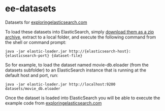 ee-datasets
===========

Datasets for <a href="http://exploringelasticsearch.com">exploringelasticsearch.com</a>

To load these datasets into ElasticSearch, simply <a href="https://github.com/andrewvc/ee-datasets/archive/master.zip">download them as a zip archive</a>, extract to a local folder, and execute the following command from the shell or command prompt:

    java -jar elastic-loader.jar http://{elasticsearch-host}:{elasticsearch-port} {dataset-file}

So for example, to load the dataset named movie-db.eloader (from the datasets subfolder) to an ElasticSearch instance that 
is running at the default host and port, run:

    java -jar elastic-loader.jar http://localhost:9200 datasets/movie_db.eloader
    
Once the dataset is loaded into ElasticSearch you will be able to execute the example code from <a href="http://exploringelasticsearch.com">exploringelasticsearch.com</a>

